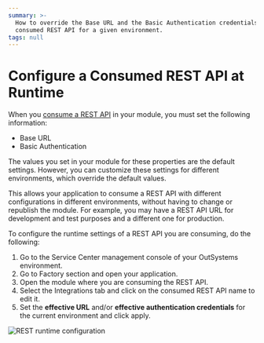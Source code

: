 ```yaml
---
summary: >-
  How to override the Base URL and the Basic Authentication credentials of a
  consumed REST API for a given environment.
tags: null
---
```


# Configure a Consumed REST API at Runtime

When you [consume a REST API](https://github.com/danielmarquespt/docs-product/tree/e7ea3f444d5129dab245c69ab72ae091554bc4fb/src/extensibility-and-integration/rest/consume-rest-apis/consume-a-rest-api.md%3E) in your module, you must set the following information:

* Base URL
* Basic Authentication

The values you set in your module for these properties are the default settings. However, you can customize these settings for different environments, which override the default values.

This allows your application to consume a REST API with different configurations in different environments, without having to change or republish the module. For example, you may have a REST API URL for development and test purposes and a different one for production.

To configure the runtime settings of a REST API you are consuming, do the following:

1. Go to the Service Center management console of your OutSystems environment. 
2. Go to Factory section and open your application. 
3. Open the module where you are consuming the REST API. 
4. Select the Integrations tab and click on the consumed REST API name to edit it. 
5. Set the **effective URL** and/or **effective authentication credentials** for the current environment and click apply.   

![REST runtime configuration](../../../../.gitbook/assets/rest-runtime-configuration-sc.png)

